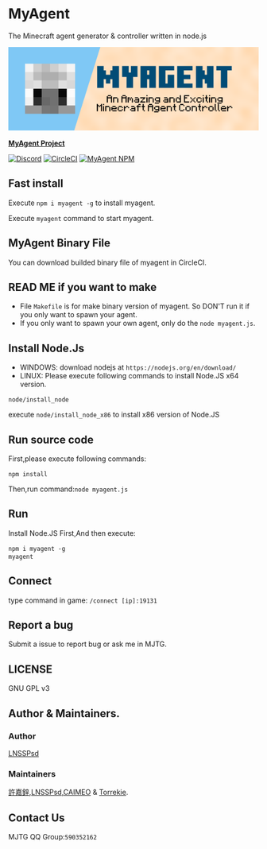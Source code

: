 # MyAgent
The Minecraft agent generator & controller written in node.js

[![MyAgent](pmyagent.png)](https://github.com/mcpewebsocket-dev/MyAgent)

**[MyAgent Project](http://agent.vanillahh.online)**

[![Discord](https://img.shields.io/badge/chat-on%20discord-7289da.svg)](https://discord.gg/ntaa8z8)
[![CircleCI](https://circleci.com/gh/mcpewebsocket-dev/MyAgent.svg?style=svg)](https://circleci.com/gh/mcpewebsocket-dev/MyAgent)
[![MyAgent NPM](https://img.shields.io/badge/npm-myagent-blue.svg)](https://www.npmjs.com/myagent)

## Fast install
Execute `npm i myagent -g` to install myagent.

Execute `myagent` command to start myagent.
## MyAgent Binary File
You can download builded binary file of myagent in CircleCI.
## READ ME if you want to make
* File `Makefile` is for make binary version of myagent. So DON'T run it if you only want to spawn your agent.
* If you only want to spawn your own agent, only do the `node myagent.js`.
## Install Node.Js
* WINDOWS: download nodejs at `https://nodejs.org/en/download/`
* LINUX: Please execute following commands to install Node.JS x64 version.
```
node/install_node
```
execute `node/install_node_x86` to install x86 version of Node.JS
## Run source code
First,please execute following commands:
```
npm install
```
Then,run command:`node myagent.js`
## Run
Install Node.JS First,And then execute:
```
npm i myagent -g
myagent
```
## Connect
type command in game:
`/connect [ip]:19131`
## Report a bug
Submit a issue to report bug or ask me in MJTG.
## LICENSE
GNU GPL v3
## Author & Maintainers.
### Author
[LNSSPsd](https://github.com/LNSSPsd)
### Maintainers
[許嘉鋅](https://github.com/TheXuJiaXin),[LNSSPsd](https://github.com/LNSSPsd),[CAIMEO](https://github.com/CAIMEOX) &amp; [Torrekie](https://github.com/Torrekie).
## Contact Us
MJTG QQ Group:`590352162`
